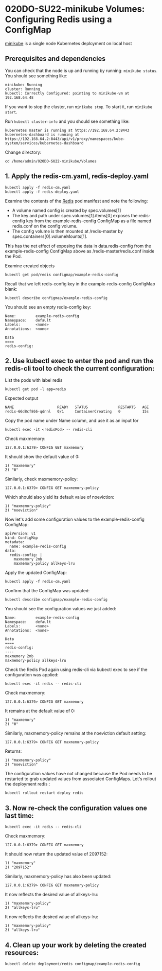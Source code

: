 # 020DO-SU22-minikube Volumes: Configuring Redis using a ConfigMap #

[minikube](https://github.com/kubernetes/minikube)  is a single node Kubernetes deployment on local host
 
## Prerequisites and dependencies ## 

You can check that the node is up and running by running: `minikube
status`. You should see something like:
```
minikube: Running
cluster: Running
kubectl: Correctly Configured: pointing to minikube-vm at 192.168.64.48
```

If you want to stop the cluster, run `minikube stop`. To start it, run
`minikube start`.

Run `kubectl cluster-info` and you should see something like:
```
kubernetes master is running at https://192.168.64.2:8443
kubernetes-dashboard is running at https://192.168.64.2:8443/api/v1/proxy/namespaces/kube-system/services/kubernetes-dashboard
```


Change directory:
```
cd /home/admin/020DO-SU22-minikube/Volumes
```

## 1. Apply the redis-cm.yaml, redis-deploy.yaml
```
kubectl apply -f redis-cm.yaml
kubectl apply -f redis-deploy.yaml
```

Examine the contents of the [Redis](https://redis.io/) pod manifest and note the following:

* A volume named config is created by spec.volumes[1]
* The key and path under spec.volumes[1].items[0] exposes the redis-config key from the example-redis-config ConfigMap as a file named redis.conf on the config volume.
* The config volume is then mounted at /redis-master by spec.containers[0].volumeMounts[1].

This has the net effect of exposing the data in data.redis-config from the example-redis-config ConfigMap above as /redis-master/redis.conf inside the Pod.

Examine created objects
```
kubectl get pod/redis configmap/example-redis-config 
```
Recall that we left redis-config key in the example-redis-config ConfigMap blank:
```
kubectl describe configmap/example-redis-config
```

You should see an empty redis-config key:
```
Name:         example-redis-config
Namespace:    default
Labels:       <none>
Annotations:  <none>

Data
====
redis-config:
```

## 2. Use kubectl exec to enter the pod and run the redis-cli tool to check the current configuration:

List the pods with label redis

```
kubectl get pod -l app=redis
```

Expected output
```
NAME                    READY   STATUS              RESTARTS   AGE
redis-66d8cf866-qdnnl   0/1     ContainerCreating   0          15s
```

Copy the pod name under Name column, and use it as an input for  

```
kubectl exec -it <redisPod> -- redis-cli
```

Check maxmemory:

```
127.0.0.1:6379> CONFIG GET maxmemory
```

It should show the default value of 0:

```
1) "maxmemory"
2) "0"
```

Similarly, check maxmemory-policy:

```
127.0.0.1:6379> CONFIG GET maxmemory-policy
```

Which should also yield its default value of noeviction:

```
1) "maxmemory-policy"
2) "noeviction"
```

Now let's add some configuration values to the example-redis-config ConfigMap:

```
apiVersion: v1
kind: ConfigMap
metadata:
  name: example-redis-config
data:
  redis-config: |
    maxmemory 2mb
    maxmemory-policy allkeys-lru 
```

Apply the updated ConfigMap:

```
kubectl apply -f redis-cm.yaml
```

Confirm that the ConfigMap was updated:

```
kubectl describe configmap/example-redis-config
```

You should see the configuration values we just added:

```
Name:         example-redis-config
Namespace:    default
Labels:       <none>
Annotations:  <none>

Data
====
redis-config:
----
maxmemory 2mb
maxmemory-policy allkeys-lru
```

Check the Redis Pod again using redis-cli via kubectl exec to see if the configuration was applied:

```
kubectl exec -it redis -- redis-cli
```

Check maxmemory:

```
127.0.0.1:6379> CONFIG GET maxmemory
```

It remains at the default value of 0:
```
1) "maxmemory"
2) "0"
```

Similarly, maxmemory-policy remains at the noeviction default setting:

```
127.0.0.1:6379> CONFIG GET maxmemory-policy
```

Returns:

```
1) "maxmemory-policy"
2) "noeviction"
```

The configuration values have not changed because the Pod needs to be restarted to grab updated values from associated ConfigMaps. Let's rollout the deployment redis :

```
kubectl rollout restart deploy redis
```

## 3. Now re-check the configuration values one last time:

```
kubectl exec -it redis -- redis-cli
```

Check maxmemory:

```
127.0.0.1:6379> CONFIG GET maxmemory
```

It should now return the updated value of 2097152:

```
1) "maxmemory"
2) "2097152"
```

Similarly, maxmemory-policy has also been updated:

```
127.0.0.1:6379> CONFIG GET maxmemory-policy
```

It now reflects the desired value of allkeys-lru:

```
1) "maxmemory-policy"
2) "allkeys-lru"
```

It now reflects the desired value of allkeys-lru:

```
1) "maxmemory-policy"
2) "allkeys-lru"
```

## 4. Clean up your work by deleting the created resources:

```
kubectl delete deployment/redis configmap/example-redis-config
```
